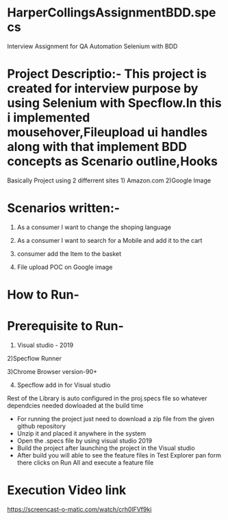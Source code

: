 # HarperCollingsAssignmentBDD.specs
Interview Assignment for QA Automation Selenium with BDD

# Project Descriptio:- This project is created for interview purpose by using Selenium with Specflow.In this i implemented mousehover,Fileupload ui handles along with that implement BDD concepts as Scenario outline,Hooks

Basically Project using 2 differrent sites 1) Amazon.com 2)Google Image

# Scenarios written:-
1) As a consumer I want to change the shoping language

2) As a consumer I want to search for a Mobile and add it to the cart

3) consumer add the Item to the basket

4) File upload POC on Google image

# How to Run-

# Prerequisite to Run-

1) Visual studio - 2019

2)Specflow Runner

3)Chrome Browser version-90+

4) Specflow add in for Visual studio

Rest of the Library is auto configured in the proj.specs file so whatever dependcies needed dowloaded at the build time

* For running the project just need to download a zip file from the given github repository
* Unzip it and placed it anywhere in the system
* Open the .specs file by using visual studio 2019
* Build the project after launching the project in the Visual studio
* After build you will able to see the feature files in Test Explorer pan form there clicks on Run All and execute a feature file

# Execution Video link
https://screencast-o-matic.com/watch/crh0lFVf9ki

